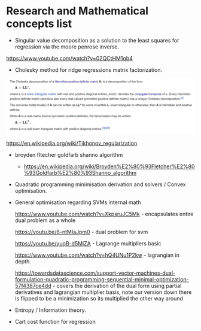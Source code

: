 # Research and Mathematical concepts list

- Singular value decomposition as a solution to the least squares for regression via the moore penrose inverse.

https://www.youtube.com/watch?v=02QCtHM1qb4

- Cholesky method for ridge regressions matrix factorization.

![image](https://github.com/sbalfe/all-notes/blob/master/images/image-20211117190043454.png)

https://en.wikipedia.org/wiki/Tikhonov_regularization

- broyden fltecher goldfarb shanno algorithm
  - https://en.wikipedia.org/wiki/Broyden%E2%80%93Fletcher%E2%80%93Goldfarb%E2%80%93Shanno_algorithm

- Quadratic programming minimisation derivation and solvers / Convex optimisation.

- General optimisation regarding SVMs internal math

  https://www.youtube.com/watch?v=XkpsruJC5Mk - encapsulates entire dual problem as a whole

  https://youtu.be/6-ntMIaJpm0 - dual problem for svm

  https://youtu.be/yuqB-d5MjZA - Lagrange multipliers basic

  https://www.youtube.com/watch?v=hQ4UNu1P2kw - lagrangian in depth.

  https://towardsdatascience.com/support-vector-machines-dual-formulation-quadratic-programming-sequential-minimal-optimization-57f4387ce4dd - covers the derivation of the dual form using partial derivatives and lagrangian multiplier basis, note our version down there is flipped to be a minimization so its multiplied the other way around

- Entropy / Information theory.

- Cart cost function for regression
